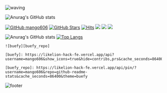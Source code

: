 ![waving](https://capsule-render.vercel.app/api?type=waving&height=200&text=Mj%20Son&fontAlign=70&fontAlignY=35&color=gradient)

![Anurag's GitHub stats](https://github-readme-stats.vercel.app/api?username=mango606&theme=buefy&show_icons=true)

[![GitHub mango606](https://img.shields.io/github/followers/mango606?label=follow&style=social)](https://github.com/mango606)
[![GitHub Stars](https://img.shields.io/github/stars/mango606?style=social)](https://github.com/mango606)
[![Hits](https://komarev.com/ghpvc/?username=mango606&color=green&label=Hits)](https://github.com/mango606)
<a href="url" target="_blank"><img src="https://img.shields.io/badge/facebook-색코드?style=flat-square&logo=facebook&logoColor=white"/></a>
<a href="url" target="_blank"><img src="https://img.shields.io/badge/instagram-색코드?style=flat-square&logo=instagram&logoColor=white"/></a>
<a href="url" target="_blank"><img src="https://img.shields.io/badge/twitter-색코드?style=flat-square&logo=twitter&logoColor=white"/></a>


![Anurag's GitHub stats](https://github-readme-stats.vercel.app/api?username=mango606&show_icons=true&theme=buefy)
[![Top Langs](https://github-readme-stats.vercel.app/api/top-langs/?username=mango606&langs_count=8&layout=compact&theme=buefy)](https://github.com/mango606/mango606.git)

```
![buefy][buefy_repo]

[buefy]: https://likelion-hack-fe.vercel.app/api?username=mango606&show_icons=true&hide=contribs,prs&cache_seconds=86400&theme=buefy

[buefy_repo]: https://likelion-hack-fe.vercel.app/api/pin/?username=mango606&repo=github-readme-stats&cache_seconds=86400&theme=buefy
```
![footer](https://capsule-render.vercel.app/api?type=waving&color=gradient&height=100&section=footer&fontAlignY=85&fontSize=10)
